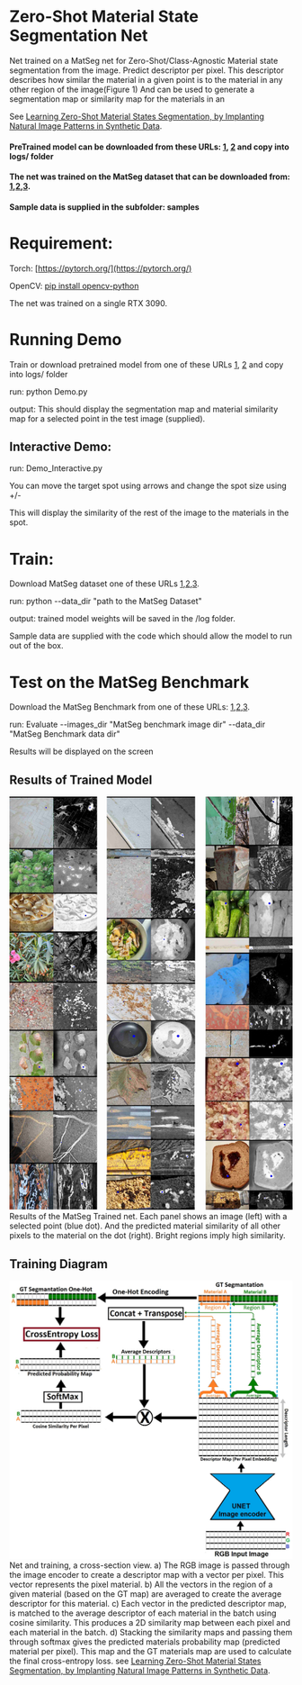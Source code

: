 # Zero-Shot Material State Segmentation Net
Net trained on a MatSeg net for Zero-Shot/Class-Agnostic Material state segmentation from the image.
Predict descriptor per pixel. This descriptor describes how similar the material in a given point is to the material in any other region of the image(Figure 1)
And can be used to generate a segmentation map or similarity map for the materials in an

See [Learning Zero-Shot Material States Segmentation,
by Implanting Natural Image Patterns in Synthetic Data](https://arxiv.org/pdf/2403.03309.pdf).

#### PreTrained model can be downloaded from these URLs: [1](https://e.pcloud.link/publink/show?code=XZlQvMZzlpiakIEdXpB3lwC7kVX9HXnH5jk), [2](https://icedrive.net/s/h44XCxwYa1ikAthT7vQF74w6B3W8) and copy into logs/ folder
#### The net was trained on the MatSeg dataset that can be downloaded from: [1](https://e.pcloud.link/publink/show?code=kZHCcnZOfzqInb3anSl7xzFBoqCDmkr2JKV),[2](https://icedrive.net/s/SBb3g9WzQ5wZuxX9892Z3R4bW8jw),[3](https://zenodo.org/records/10801191).
#### Sample data is supplied in the subfolder: samples
 



# Requirement:

Torch: [https://pytorch.org/](https://pytorch.org/)

OpenCV: [pip install opencv-python](https://pytorch.org/)

The net was trained on a single RTX 3090.

# Running Demo
Train or download pretrained model  from one of these URLs [1](https://e.pcloud.link/publink/show?code=XZlQvMZzlpiakIEdXpB3lwC7kVX9HXnH5jk), [2](https://icedrive.net/s/h44XCxwYa1ikAthT7vQF74w6B3W8) and copy into logs/ folder

run: python Demo.py

output: This should display the segmentation map and material similarity map for a selected point in the test image (supplied).

## Interactive Demo:
run: Demo_Interactive.py

You can move the target spot using arrows and change the spot size using +/- 

This will display the similarity of the rest of the image to the materials in the spot.

# Train:
Download MatSeg dataset one of these URLs [1](https://e.pcloud.link/publink/show?code=kZHCcnZOfzqInb3anSl7xzFBoqCDmkr2JKV),[2](https://icedrive.net/s/SBb3g9WzQ5wZuxX9892Z3R4bW8jw),[3](https://zenodo.org/records/10801191).

run: python --data_dir "path to the MatSeg Dataset"

output: trained model weights will be saved in the /log folder.

Sample data are supplied with the code which should allow the model to run out of the box.

# Test on the MatSeg Benchmark
Download the MatSeg Benchmark from one of these URLs: [1](https://icedrive.net/s/NtbARDSx6WtSN748Z7kix8ZXZtSu),[2](https://e.pcloud.link/publink/show?code=XZDsGnZ3ERMX76L5dYLzfnPTch8fYRtlRXV),[3](https://zenodo.org/records/10801191).

run: Evaluate --images_dir "MatSeg benchmark image dir" --data_dir "MatSeg Benchmark data dir"

Results will be displayed on the screen

## Results of Trained Model

![](Figure1.jpg)
Results of the MatSeg Trained net. Each panel shows an image (left)
with a selected point (blue dot). And the predicted material similarity of all other pixels to the material on the
dot (right). Bright regions imply high similarity.

## Training Diagram

![](Figure2.jpg)
Net and training, a cross-section view. a) The RGB image is passed through the image encoder to
create a descriptor map with a vector per pixel. This vector represents the pixel material. b) All the vectors in
the region of a given material (based on the GT map) are averaged to create the average descriptor for this
material. c) Each vector in the predicted descriptor map, is matched to the average descriptor of
each material in the batch using cosine similarity. This produces a 2D similarity map between each pixel and
each material in the batch. d) Stacking the similarity maps and passing them through softmax gives the
predicted materials probability map (predicted material per pixel). This map and the GT materials map are
used to calculate the final cross-entropy loss.
see [Learning Zero-Shot Material States Segmentation,
by Implanting Natural Image Patterns in Synthetic Data](https://arxiv.org/pdf/2403.03309.pdf).














